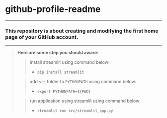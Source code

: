# github-profile-readme
---

### This repository is about creating and modifying the first home page of your GitHub account.
***

> **Here are some step you should aware:**
>
>> install streamlit using command below:
>> - `pip install streamlit`
>
>> add `src` folder to `PYTHONPATH` using command below:
>> - `export PYTHONPATH=${PWD}`
>
>> run application using streamlit using command below:
>> - `streamlit run src/streamlit_app.py`

